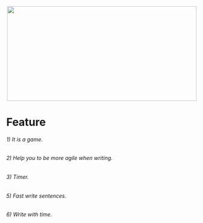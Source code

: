 <div id="hola" align="center">
 
<img src="https://i.pinimg.com/originals/cf/51/ad/cf51ad748537f4ea6899ab44388ad110.gif" width="500" height="250">
</div>
<!DOCTYPE html>
<html lang="en">
<!DOCTYPE html>
<html lang="en">
<!DOCTYPE html>
<html lang="en">

<body>
<h1>Feature</h1>    
<h6>
    1) It is a game.  
</h6>

<h6>
    2) Help you to be more agile when writing.  
</h6>
<h6>
    3) Timer.    
</h6>
<h6>
    5) Fast write sentences.
</h6>
<h6>
    6) Write with time.
</h6>
</body>
</html>
